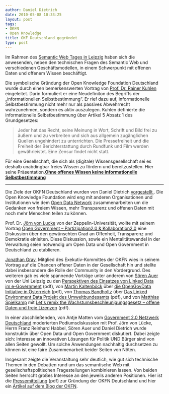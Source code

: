 ```yaml
---
author: Daniel Dietrich
date: 2010-05-08 10:33:25
layout: post
tags:
- OKFN
- Open Knowledge
title: OKF Deutschland gegründet
type: post
---
```


Im Rahmen des [Semantic Web Tages in Leipzig](http://aksw.org/Events/2010/LeipzigerSemanticWebDay) haben sich die anwesenden, neben den technischen Fragen des Semantic Web und verschiedenen Geschäftsmodellen, in einem Schwerpunkt mit offenen Daten und offenem Wissen beschäftigt.

Die symbolische Gründung der Open Knowledge Foundation Deutschland wurde durch einen bemerkenswerten Vortrag von [Prof. Dr. Rainer Kuhlen](http://kuhlen.name/) eingeleitet. Darin formuliert er eine Neudefiniton des Begriffs der „informationellen Selbstbestimmung“. Er rief dazu auf, informationelle Selbstbestimmung nicht mehr nur als passives Abwehrrecht wahrzunehmen, sondern es aktiv auszulegen. Kuhlen definierte die informationelle Selbstbestimmung über Artikel 5 Absatz 1 des Grundgesetzes:

> Jeder hat das Recht, seine Meinung in Wort, Schrift und Bild frei zu äußern und zu verbreiten und sich aus allgemein zugänglichen Quellen ungehindert zu unterrichten. Die Pressefreiheit und die Freiheit der Berichterstattung durch Rundfunk und Film werden gewährleistet. Eine Zensur findet nicht statt.

Für eine Gesellschaft, die sich als (digitale) Wissensgesellschaft sei es deshalb unabdingbar freies Wissen zu fördern und bereitzustellen. Hier seine Präsentation.**[Ohne offenes Wissen keine informationelle Selbstbestimmung](http://www.slideshare.net/opendata/rkvortragohne-offenes-wissen-keine-informationelleselbstbestimmung97)**

****

Die Ziele der OKFN Deutschland wurden von Daniel Dietrich [vorgestellt ](http://www.slideshare.net/opendata/grndung-der-okfn-deutschland). Die Open Knowledge Foundation wird eng mit anderen Organisationen und Institutionen wie dem [Open Data Network](http://opendata-network.org) zusammenarbeiten um die Gedanken von freiem Wissen, mehr Transparenz und offenen Daten mit noch mehr Menschen teilen zu können.

Prof. Dr. [Jörn von Lucke](http://joern-von-lucke.eluhost.de) von der Zeppelin-Universität, wollte mit seinem Vortrag [Open Government – Partizipation2.0 & Kollaboration2.0](http://aksw.org/files/jcrn_von_lucke__open_government.pdf) eine Diskussion über den gewünschten Grad an Offenheit, Transparenz und Demokratie einleiten. Diese Diskussion, sowie ein Mentalitätswandel in der Verwaltung seien notwendig um Open Data und Open Government in Deutschland zu etablieren.

[Jonathan Gray](http://jonathangray.org), Mitglied des Exekutiv-Kommittes der OKFN wies in seinem Vortrag auf die Chancen offener Daten in der Gesellschaft hin und stellte dabei insbesondere die Rolle der Community in den Vordergrund. Des weiteren gab es viele spannende Vorträge unter anderem von [Sören Auer](http://www.informatik.uni-leipzig.de/~auer) von der Uni Leipzig zu den [Perspektiven des Einsatzes von Linked Data im e-Government](http://aksw.org/files/soeren_auer__perspektiven_des_einsatzes_von_linked_data_im_egovernment.pdf) (pdf), von [Martin Kaltenböck](http://www.semantic-web.at) über [die OpenGovData Initiative in Österreich](http://aksw.org/files/martin_kaltenbcck__open_government_data_austria.pdf) (pdf), von [Thomas Bandholtz](http://www.innoq.com) über [Das Linked Environment Data Projekt des Umweltbundesamts](http://aksw.org/files/thomas_bandholtz__linked_environment_data_projekt_des_umweltbundesamtes.pdf) (pdf), und von [Matthias Spielkamp](http://iRights.info) mit [Let's remix the Wachstumsbeschleunigungsgesetz – offene Daten und freie Lizenzen](http://aksw.org/files/matthias_spielkamp__lets_remix_the_wachstumsbeschleunigungsgesetz.pdf) (pdf).

In einer abschließenden, von Antje Matten vom [Government 2.0 Netzwerk Deutschland](http://gov20.de) moderierten Podiumsdiskussion mit Prof. Jörn von Lücke, Herrn Franz Reinhard Habbel, Sören Auer und Daniel Dietrich wurde konstruktiv über Open Data und Open Government diskutiert. Dabei zeigte sich: Interesse an innovativen Lösungen für Politik UND Bürger sind von allen Seiten gewollt. Um solche Anwendungen nachhaltig durchsetzen zu können ist eine faire Zusammenarbeit beider Seiten von Nöten.

Insgesamt zeigte die Veranstaltung sehr deutlich, wie gut sich technische Themen in den Debatten rund um das semantische Web mit gesellschaftspolitischen Fragestellungen kombinieren lassen. Von beiden Seiten herrscht großes Interesse an den jeweils anderen Positionen. Hier ist die [Pressemitteilung](https://opendata-network.org/wp-content/uploads/2010/05/PKOKFNde.pdf) (pdf) zur Gründung der OKFN Deutschland und hier ein [Artikel auf dem Blog der OKFN](http://blog.okfn.org/2010/05/07/okf-germany-launched-at-leipzig-semantic-web-day/).